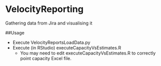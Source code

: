 # VelocityReporting
Gathering data from Jira and visualising it

##Usage
* Execute VelocityReportsLoadData.py
* Execute (in RStudio) executeCapacityVsEstimates.R
  * You may need to edit executeCapacityVsEstimates.R to correctly point capacity Excel file.

